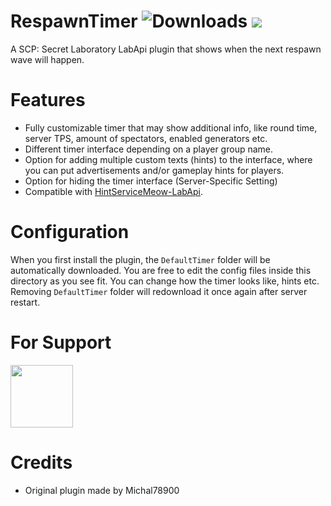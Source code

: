 # RespawnTimer ![Downloads](https://img.shields.io/github/downloads/MedveMarci/RespawnTimer/total) <a href="https://github.com/KenleyundLeon/DeltaPatch"><img src="https://image2url.com/images/1759565889245-ff2e02c2-1f19-4f72-bc06-43a3b77fb4bd.png"></a>

A SCP: Secret Laboratory LabApi plugin that shows when the next respawn wave will happen.

# Features

- Fully customizable timer that may show additional info, like round time, server TPS, amount of spectators, enabled
  generators etc.
- Different timer interface depending on a player group name.
- Option for adding multiple custom texts (hints) to the interface, where you can put advertisements and/or gameplay
  hints for players.
- Option for hiding the timer interface (Server-Specific Setting)
- Compatible with [HintServiceMeow-LabApi](https://github.com/MeowServer/HintServiceMeow/releases/latest).

# Configuration

When you first install the plugin, the `DefaultTimer` folder will be automatically downloaded. You are free to edit the
config files inside this directory as you see fit. You can change how the timer looks like, hints etc. Removing
`DefaultTimer` folder will redownload it once again after server restart.

# For Support
<div align="left">
<a href='https://discord.gg/KmpA8cfaSA'><img src='https://www.allkpop.com/upload/2021/01/content/262046/1611711962-discord-button.png' height="100"></a>
</div>

# Credits

* Original plugin made by Michal78900
